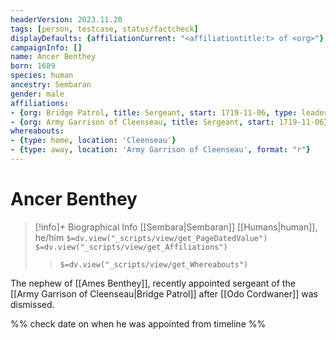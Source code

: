 ```yaml
---
headerVersion: 2023.11.20
tags: [person, testcase, status/factcheck]
displayDefaults: {affiliationCurrent: "<affiliationtitle:t> of <org>"}
campaignInfo: []
name: Ancer Benthey
born: 1689
species: human
ancestry: Sembaran
gender: male
affiliations: 
- {org: Bridge Patrol, title: Sergeant, start: 1719-11-06, type: leader }
- {org: Army Garrison of Cleenseau, title: Sergeant, start: 1719-11-06}
whereabouts:
- {type: home, location: 'Cleenseau'}
- {type: away, location: 'Army Garrison of Cleenseau', format: "r"}
---
```

# Ancer Benthey
>[!info]+ Biographical Info
> [[Sembara|Sembaran]] [[Humans|human]], he/him
> `$=dv.view("_scripts/view/get_PageDatedValue")`
> `$=dv.view("_scripts/view/get_Affiliations")`
>> `$=dv.view("_scripts/view/get_Whereabouts")`

The nephew of [[Ames Benthey]], recently appointed sergeant of the [[Army Garrison of Cleenseau|Bridge Patrol]] after [[Odo Cordwaner]] was dismissed.

%% check date on when he was appointed from timeline %%